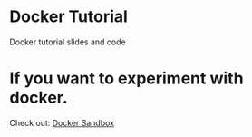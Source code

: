 # Docker Tutorial
Docker tutorial slides and code

# If you want to experiment with docker.

Check out: [Docker Sandbox](https://labs.play-with-docker.com/)
